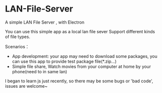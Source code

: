 # LAN-File-Server
A simple LAN File Server , with Electron
  
You can use this simple app as a local lan file sever
Support different kinds of file types.

Scenarios：
* App development: your app may need to download some packages, you can use this app to provide test package file(*.zip...)
* Simple file share, Watch movies from your computer at home by your phone(need to in same lan)

I began to learn js just recently, so there may be some bugs or 'bad code', issues are welcome~ 
